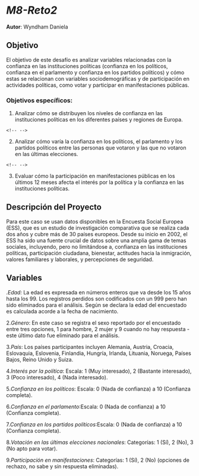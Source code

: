 # *M8-Reto2*

**Autor**: Wyndham Daniela

## Objetivo

El objetivo de este desafío es analizar variables relacionadas con la confianza en las instituciones políticas (confianza en los políticos, confianza en el parlamento y confianza en los partidos políticos) y cómo estas se relacionan con variables sociodemográficas y de participación en actividades políticas, como votar y participar en manifestaciones públicas.

### Objetivos específicos:

1.  Analizar cómo se distribuyen los niveles de confianza en las instituciones políticas en los diferentes países y regiones de Europa.

```{=html}
<!-- -->
```
2.  Analizar cómo varía la confianza en los políticos, el parlamento y los partidos políticos entre las personas que votaron y las que no votaron en las últimas elecciones.

```{=html}
<!-- -->
```
3.  Evaluar cómo la participación en manifestaciones públicas en los últimos 12 meses afecta el interés por la política y la confianza en las instituciones políticas.

## Descripción del Proyecto

Para este caso se usan datos disponibles en la Encuesta Social Europea (ESS), que es un estudio de investigación comparativa que se realiza cada dos años y cubre más de 30 países europeos. Desde su inicio en 2002, el ESS ha sido una fuente crucial de datos sobre una amplia gama de temas sociales, incluyendo, pero no limitándose a, confianza en las instituciones políticas, participación ciudadana, bienestar, actitudes hacia la inmigración, valores familiares y laborales, y percepciones de seguridad.

## Variables

*.Edad:* La edad es expresada en números enteros que va desde los 15 años hasta los 99. Los registros perdidos son codificados con un 999 pero han sido eliminados para el análisis. Según se declara la edad del encuestado es calculada acorde a la fecha de nacimiento.

2.*Género*: En este caso se registra el sexo reportado por el encuestado entre tres opciones, 1 para hombre, 2 mujer y 9 cuando no hay respuesta -este último dato fue eliminado para el análisis.

3.*País*: Los países participantes incluyen Alemania, Austria, Croacia, Eslovaquia, Eslovenia, Finlandia, Hungría, Irlanda, Lituania, Noruega, Países Bajos, Reino Unido y Suiza.

4.*Interés por la política*: Escala: 1 (Muy interesado), 2 (Bastante interesado), 3 (Poco interesado), 4 (Nada interesado).

5.*Confianza en los políticos*: Escala: 0 (Nada de confianza) a 10 (Confianza completa).

6.*Confianza en el parlamento*:Escala: 0 (Nada de confianza) a 10 (Confianza completa).

7.*Confianza en los partidos políticos*:Escala: 0 (Nada de confianza) a 10 (Confianza completa).

8.*Votación en las últimas elecciones nacionales*: Categorías: 1 (Sí), 2 (No), 3 (No apto para votar).

9.*Participación en manifestaciones*: Categorías: 1 (Sí), 2 (No) (opciones de rechazo, no sabe y sin respuesta eliminadas).
